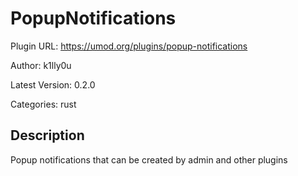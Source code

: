 # PopupNotifications

Plugin URL: https://umod.org/plugins/popup-notifications

Author: k1lly0u

Latest Version: 0.2.0

Categories: rust

## Description

Popup notifications that can be created by admin and other plugins
